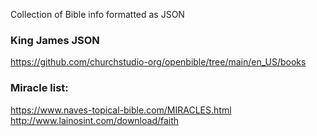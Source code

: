 Collection of Bible info formatted as JSON


### King James JSON
https://github.com/churchstudio-org/openbible/tree/main/en_US/books

### Miracle list: 
https://www.naves-topical-bible.com/MIRACLES.html
http://www.lainosint.com/download/faith

